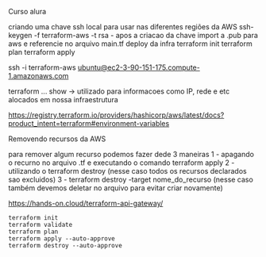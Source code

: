 Curso alura

criando uma chave ssh local para usar nas diferentes regiões da AWS
    ssh-keygen -f terraform-aws -t rsa 
        - apos a criacao da chave import a .pub para aws e referencie no arquivo main.tf
    deploy da infra
        terraform init
        terraform plan
        terraform apply

ssh -i terraform-aws ubuntu@ec2-3-90-151-175.compute-1.amazonaws.com

terraform ...
    show ->  utilizado para informacoes como IP, rede e etc alocados em nossa infraestrutura


https://registry.terraform.io/providers/hashicorp/aws/latest/docs?product_intent=terraform#environment-variables

Removendo recursos da AWS

para remover algum recurso podemos fazer dede 3 maneiras
    1 - apagando o recurno no arquivo .tf e executando o comando terraform apply
    2 - utilizando o terraform destroy (nesse caso todos os recursos declarados sao excluidos)
    3 - terraform destroy -target nome_do_recurso (nesse caso também devemos deletar no arquivo para evitar criar novamente)






https://hands-on.cloud/terraform-api-gateway/

    terraform init
    terraform validate
    terraform plan
    terraform apply --auto-approve
    terraform destroy --auto-approve